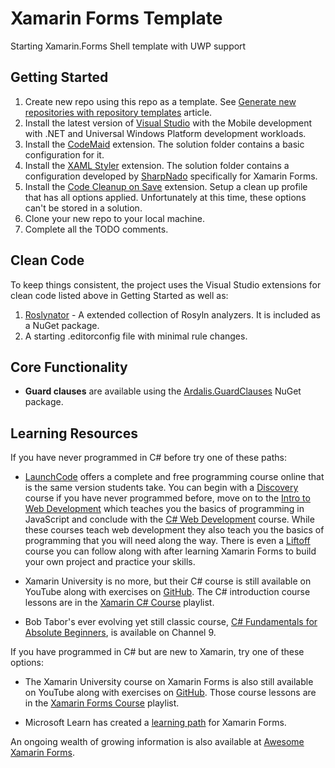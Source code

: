 # Xamarin Forms Template

Starting Xamarin.Forms Shell template with UWP support

## Getting Started

1. Create new repo using this repo as a template. See [Generate new repositories with repository templates](https://github.blog/2019-06-06-generate-new-repositories-with-repository-templates/) article.
1. Install the latest version of [Visual Studio](https://visualstudio.microsoft.com/) with the Mobile development with .NET and Universal Windows Platform development workloads.
1. Install the [CodeMaid](http://www.codemaid.net/) extension. The solution folder contains a basic configuration for it.
1. Install the [XAML Styler](https://github.com/Xavalon/XamlStyler) extension. The solution folder contains a configuration developed by [SharpNado](https://www.sharpnado.com/xamarin-forms-xamlstyler-config/) specifically for Xamarin Forms.
1. Install the [Code Cleanup on Save](https://github.com/madskristensen/CodeCleanupOnSave) extension. Setup a clean up profile that has all options applied. Unfortunately at this time, these options can't be stored in a solution.
1. Clone your new repo to your local machine.
1. Complete all the TODO comments.

## Clean Code

To keep things consistent, the project uses the Visual Studio extensions for clean code listed above in Getting Started as well as:

1. [Roslynator](https://github.com/JosefPihrt/Roslynator) - A extended collection of Rosyln analyzers.  It is included as a NuGet package.
1. A starting .editorconfig file with minimal rule changes.

## Core Functionality

- **Guard clauses** are available using the [Ardalis.GuardClauses](https://github.com/ardalis/guardclauses) NuGet package.

## Learning Resources

If you have never programmed in C# before try one of these paths:

- [LaunchCode](https://www.launchcode.org/) offers a complete and free programming course online that is the same version students take.
You can begin with a [Discovery](https://stepik.org/course/4261/promo#toc) course if you have never programmed before, 
move on to the [Intro to Web Development](https://education.launchcode.org/intro-to-professional-web-dev/) which teaches you the basics of programming in JavaScript 
and conclude with the [C# Web Development](https://education.launchcode.org/csharp-web-development/) course. 
While these courses teach web development they also teach you the basics of programming that you will need along the way.
There is even a [Liftoff](https://education.launchcode.org/liftoff/) course you can follow along with after learning Xamarin Forms to build your own project and practice your skills.

- Xamarin University is no more, but their C# course is still available on YouTube along with exercises on [GitHub](https://github.com/XamarinUniversity).
The C# introduction course lessons are in the [Xamarin C# Course](https://www.youtube.com/playlist?list=PLq-muhRbo9by_BBIHIsH9wsfwO7tc469x) playlist.

- Bob Tabor's ever evolving yet still classic course, [C# Fundamentals for Absolute Beginners](https://channel9.msdn.com/Series/CSharp-Fundamentals-for-Absolute-Beginners), is available on Channel 9.

If you have programmed in C# but are new to Xamarin, try one of these options:

- The Xamarin University course on Xamarin Forms is also still available on YouTube along with exercises on [GitHub](https://github.com/XamarinUniversity).
Those course lessons are in the [Xamarin Forms Course](https://www.youtube.com/playlist?list=PLq-muhRbo9bwTS9bgshpcs90oGYtzdaeT) playlist.

- Microsoft Learn has created a [learning path](https://docs.microsoft.com/en-us/learn/browse/?expanded=dotnet&products=xamarin&resource_type=learning%20path) for Xamarin Forms.

An ongoing wealth of growing information is also available at [Awesome Xamarin Forms](https://github.com/jsuarezruiz/awesome-xamarin-forms).
